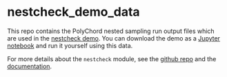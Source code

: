 # nestcheck_demo_data

This repo contains the PolyChord nested sampling run output files which are used in the [nestcheck demo](http://nestcheck.readthedocs.io/en/latest/demos/quickstart_demo.html). You can download the demo as a [Jupyter notebook](https://github.com/ejhigson/nestcheck/blob/master/docs/demos/quickstart_demo.ipynb) and run it yourself using this data.

For more details about the ``nestcheck`` module, see the [github repo](https://github.com/ejhigson/nestcheck) and the [documentation](http://nestcheck.readthedocs.io/en/latest/).
